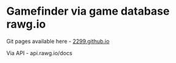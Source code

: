 # Gamefinder via game database rawg.io
Git pages available here - <a href="https://2299.github.io">2299.github.io</a>




Via API - api.rawg.io/docs
